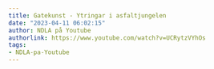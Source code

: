 ```yaml
---
title: Gatekunst - Ytringar i asfaltjungelen
date: "2023-04-11 06:02:15"
author: NDLA på Youtube
authorlink: https://www.youtube.com/watch?v=UCRytzVYhOs
tags:
- NDLA-pa-Youtube
---
```

